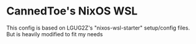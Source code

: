# CannedToe's NixOS WSL

This config is based on LGUG2Z's "nixos-wsl-starter" setup/config files. But is heavily modified to fit my needs
